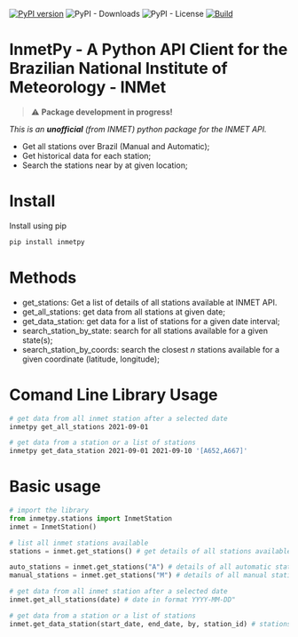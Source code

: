 [![PyPI version](https://badge.fury.io/py/inmetpy.svg)](https://badge.fury.io/py/inmetpy)
![PyPI - Downloads](https://img.shields.io/pypi/dm/inmetpy?color=blue)
![PyPI - License](https://img.shields.io/pypi/l/inmetpy)
[![Build](https://github.com/ocfgaldino/inmetpy/actions/workflows/inmetpy.yml/badge.svg)](https://github.com/ocfgaldino/inmetpy/actions/workflows/inmetpy.yml)

# InmetPy - A Python API Client for the Brazilian National Institute of Meteorology - INMet



> :warning: **Package development in progress!** 


*This is an **unofficial** (from INMET) python package for the INMET API.*


- Get all stations over Brazil (Manual and Automatic);
- Get historical data for each station;
- Search the stations near by at given location;

# Install

Install using pip

```bash
pip install inmetpy
```

# Methods
- get_stations: Get a list of details of all stations available at INMET API.
- get_all_stations: get data from all stations at given date;
- get_data_station: get data for a list of stations for a given date interval;
- search_station_by_state: search for all stations available for a given state(s);
- search_station_by_coords: search the closest *n* stations available for a given coordinate (latitude, longitude); 



# Comand Line Library Usage

```bash
# get data from all inmet station after a selected date
inmetpy get_all_stations 2021-09-01

# get data from a station or a list of stations
inmetpy get_data_station 2021-09-01 2021-09-10 '[A652,A667]'
```

# Basic usage

```python
# import the library
from inmetpy.stations import InmetStation
inmet = InmetStation()

# list all inmet stations available
stations = inmet.get_stations() # get details of all stations available

auto_stations = inmet.get_stations("A") # details of all automatic stations
manual_stations = inmet.get_stations("M") # details of all manual stations

# get data from all inmet station after a selected date
inmet.get_all_stations(date) # date in format YYYY-MM-DD"

# get data from a station or a list of stations
inmet.get_data_station(start_date, end_date, by, station_id) # stations must be a list of strings with the "CD_STATION" (ID) of the stations desired.
```
